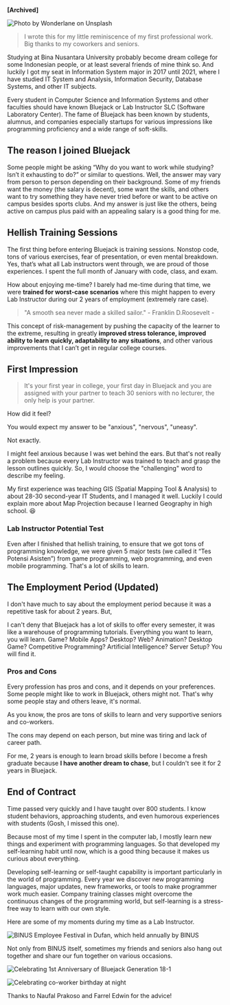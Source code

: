 **[Archived]**

![Photo by Wonderlane on Unsplash](https://miro.medium.com/max/2000/0*A75FCuYkgty70JIc)

> I wrote this for my little reminiscence of my first professional work. Big thanks to my coworkers and seniors.

Studying at Bina Nusantara University probably become dream college for some Indonesian people, or at least several friends of mine think so. And luckily I got my seat in Information System major in 2017 until 2021, where I have studied IT System and Analysis, Information Security, Database Systems, and other IT subjects.


Every student in Computer Science and Information Systems and other faculties should have known Bluejack or Lab Instructor SLC (Software Laboratory Center). The fame of Bluejack has been known by students, alumnus, and companies especially startups for various impressions like programming proficiency and a wide range of soft-skills.

## The reason I joined Bluejack

Some people might be asking “Why do you want to work while studying? Isn’t it exhausting to do?” or similar to questions. Well, the answer may vary from person to person depending on their background. Some of my friends want the money (the salary is decent), some want the skills, and others want to try something they have never tried before or want to be active on campus besides sports clubs. And my answer is just like the others, being active on campus plus paid with an appealing salary is a good thing for me.

## Hellish Training Sessions

The first thing before entering Bluejack is training sessions. Nonstop code, tons of various exercises, fear of presentation, or even mental breakdown. Yes, that’s what all Lab instructors went through, we are proud of those experiences. I spent the full month of January with code, class, and exam.

How about enjoying me-time? I barely had me-time during that time, we were **trained for worst-case scenarios** where this might happen to every Lab Instructor during our 2 years of employment (extremely rare case).

> "A smooth sea never made a skilled sailor."
> \- Franklin D.Roosevelt \-

This concept of risk-management by pushing the capacity of the learner to the extreme, resulting in greatly **improved stress tolerance, improved ability to learn quickly, adaptability to any situations**, and other various improvements that I can’t get in regular college courses.

## First Impression

> It's your first year in college, your first day in Bluejack and you are assigned with your partner to teach 30 seniors with no lecturer, the only help is your partner.

How did it feel?

You would expect my answer to be "anxious", "nervous", "uneasy".

Not exactly.

I might feel anxious because I was wet behind the ears. But that's not really a problem because every Lab Instructor was trained to teach and grasp the lesson outlines quickly. So, I would choose the "challenging" word to describe my feeling.

My first experience was teaching GIS (Spatial Mapping Tool & Analysis) to about 28-30 second-year IT Students, and I managed it well. Luckily I could explain more about Map Projection because I learned Geography in high school. 😆

### Lab Instructor Potential Test

Even after I finished that hellish training, to ensure that we got tons of programming knowledge, we were given 5 major tests (we called it “Tes Potensi Asisten”) from game programming, web programming, and even mobile programming. That's a lot of skills to learn.

## The Employment Period (Updated)

I don't have much to say about the employment period because it was a repetitive task for about 2 years. But,

I can't deny that Bluejack has a lot of skills to offer every semester, it was like a warehouse of programming tutorials. Everything you want to learn, you will learn. Game? Mobile Apps? Desktop? Web? Animation? Desktop Game? Competitive Programming? Artificial Intelligence? Server Setup? You will find it.

### Pros and Cons

Every profession has pros and cons, and it depends on your preferences. Some people might like to work in Bluejack, others might not. That's why some people stay and others leave, it's normal.

As you know, the pros are tons of skills to learn and very supportive seniors and co-workers.

The cons may depend on each person, but mine was tiring and lack of career path.

For me, 2 years is enough to learn broad skills before I become a fresh graduate because **I have another dream to chase**, but I couldn't see it for 2 years in Bluejack.

## End of Contract

Time passed very quickly and I have taught over 800 students. I know student behaviors, approaching students, and even humorous experiences with students (Gosh, I missed this one).

Because most of my time I spent in the computer lab, I mostly learn new things and experiment with programming languages. So that developed my self-learning habit until now, which is a good thing because it makes us curious about everything.

Developing self-learning or self-taught capability is important particularly in the world of programming. Every year we discover new programming languages, major updates, new frameworks, or tools to make programmer work much easier. Company training classes might overcome the continuous changes of the programming world, but self-learning is a stress-free way to learn with our own style.

Here are some of my moments during my time as a Lab Instructor.

![BINUS Employee Festival in Dufan, which held annually by BINUS](https://miro.medium.com/max/875/1*ndc5lUgpUv47IWXwfX6EKw.jpeg)

Not only from BINUS itself, sometimes my friends and seniors also hang out together and share our fun together on various occasions.

![Celebrating 1st Anniversary of Bluejack Generation 18-1](https://miro.medium.com/max/875/1*qvuqjgbZvfAcYOctriFM2w.jpeg)

![Celebrating co-worker birthday at night](https://miro.medium.com/max/875/1*XBN7ScR_SbEB8Oj1m_PdyA.jpeg)

Thanks to Naufal Prakoso and Farrel Edwin for the advice!
